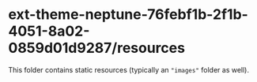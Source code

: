 # ext-theme-neptune-76febf1b-2f1b-4051-8a02-0859d01d9287/resources

This folder contains static resources (typically an `"images"` folder as well).
